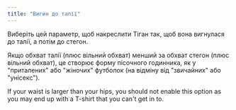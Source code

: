 ```yaml
---
title: "Вигин до талії"
---
```


Виберіть цей параметр, щоб накреслити Тіган так, щоб вона вигнулася до талії, а потім до стегон.

Якщо обхват талії (плюс вільний обхват) менший за обхват стегон (плюс вільний обхват), це створює форму пісочного годинника, як у "приталених" або "жіночих" футболок (на відміну від "звичайних" або "унісекс").

If your waist is larger than your hips, you should not enable this option as you may end up with a T-shirt that you can't get in to.

